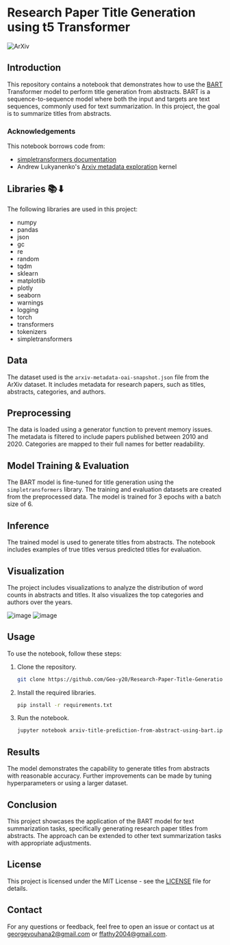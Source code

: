 # Research Paper Title Generation using t5 Transformer

![ArXiv](https://storage.googleapis.com/kaggle-public-downloads/arXiv.JPG)

## Introduction

This repository contains a notebook that demonstrates how to use the [BART](https://arxiv.org/abs/1910.13461) Transformer model to perform title generation from abstracts. BART is a sequence-to-sequence model where both the input and targets are text sequences, commonly used for text summarization. In this project, the goal is to summarize titles from abstracts.

### Acknowledgements

This notebook borrows code from:
- [simpletransformers documentation](https://github.com/ThilinaRajapakse/simpletransformers)
- Andrew Lukyanenko's [Arxiv metadata exploration](https://www.kaggle.com/artgor/arxiv-metadata-exploration) kernel

## Libraries 📚⬇

The following libraries are used in this project:
- numpy
- pandas
- json
- gc
- re
- random
- tqdm
- sklearn
- matplotlib
- plotly
- seaborn
- warnings
- logging
- torch
- transformers
- tokenizers
- simpletransformers

## Data

The dataset used is the `arxiv-metadata-oai-snapshot.json` file from the ArXiv dataset. It includes metadata for research papers, such as titles, abstracts, categories, and authors.

## Preprocessing

The data is loaded using a generator function to prevent memory issues. The metadata is filtered to include papers published between 2010 and 2020. Categories are mapped to their full names for better readability.

## Model Training & Evaluation

The BART model is fine-tuned for title generation using the `simpletransformers` library. The training and evaluation datasets are created from the preprocessed data. The model is trained for 3 epochs with a batch size of 6.

## Inference

The trained model is used to generate titles from abstracts. The notebook includes examples of true titles versus predicted titles for evaluation.

## Visualization

The project includes visualizations to analyze the distribution of word counts in abstracts and titles. It also visualizes the top categories and authors over the years.

![image](https://github.com/Geo-y20/Research-Paper-Title-Generation-using-t5-transformer/assets/103205660/ee88b927-d608-4435-a150-1e1aa0ecb22f)
![image](https://github.com/Geo-y20/Research-Paper-Title-Generation-using-t5-transformer/assets/103205660/4881fa9e-6f86-48fa-ad8b-0bbfa25be12a)


## Usage

To use the notebook, follow these steps:

1. Clone the repository.
    ```bash
    git clone https://github.com/Geo-y20/Research-Paper-Title-Generation-using-t5-transformer.git
    ```
2. Install the required libraries.
    ```bash
    pip install -r requirements.txt
    ```
3. Run the notebook.
    ```bash
    jupyter notebook arxiv-title-prediction-from-abstract-using-bart.ipynb
    ```

## Results

The model demonstrates the capability to generate titles from abstracts with reasonable accuracy. Further improvements can be made by tuning hyperparameters or using a larger dataset.

## Conclusion

This project showcases the application of the BART model for text summarization tasks, specifically generating research paper titles from abstracts. The approach can be extended to other text summarization tasks with appropriate adjustments.

## License

This project is licensed under the MIT License - see the [LICENSE](LICENSE) file for details.

## Contact

For any questions or feedback, feel free to open an issue or contact us at [georgeyouhana2@gmail.com](mailto:georgeyouhana2@gmail.com) or [ffathy2004@gmail.com](mailto:ffathy2004@gmail.com).
